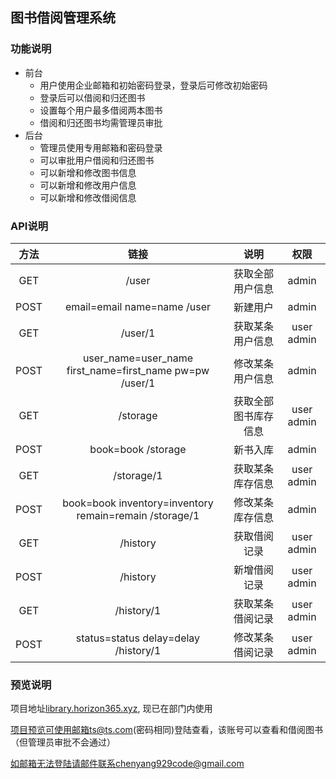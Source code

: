 ## 图书借阅管理系统

### 功能说明
- 前台
    + 用户使用企业邮箱和初始密码登录，登录后可修改初始密码
    + 登录后可以借阅和归还图书
    + 设置每个用户最多借阅两本图书
    + 借阅和归还图书均需管理员审批
- 后台
    + 管理员使用专用邮箱和密码登录
    + 可以审批用户借阅和归还图书
    + 可以新增和修改图书信息
    + 可以新增和修改用户信息
    + 可以新增和修改借阅信息
### API说明
| 方法 | 链接 | 说明 | 权限
| :----: |:---:| :---:| :---: |
| GET | /user | 获取全部用户信息 | admin | 
| POST | email=email name=name /user | 新建用户 | admin |
| GET | /user/1 | 获取某条用户信息 | user admin |
| POST | user_name=user_name first_name=first_name pw=pw /user/1 | 修改某条用户信息 | admin |
| GET | /storage | 获取全部图书库存信息 | user admin |
| POST | book=book /storage | 新书入库 | admin |
| GET | /storage/1 | 获取某条库存信息 | user admin |
| POST | book=book inventory=inventory remain=remain /storage/1 | 修改某条库存信息 | admin |
| GET | /history | 获取借阅记录 | user admin |
| POST | /history | 新增借阅记录 | user admin |
| GET | /history/1 | 获取某条借阅记录 | user admin |
| POST | status=status delay=delay /history/1 | 修改某条借阅记录 | user admin |
### 预览说明
项目地址[library.horizon365.xyz](http://library.horizon365.xyz), 现已在部门内使用

项目预览可使用邮箱ts@ts.com(密码相同)登陆查看，该账号可以查看和借阅图书（但管理员审批不会通过）

如邮箱无法登陆请邮件联系chenyang929code@gmail.com




